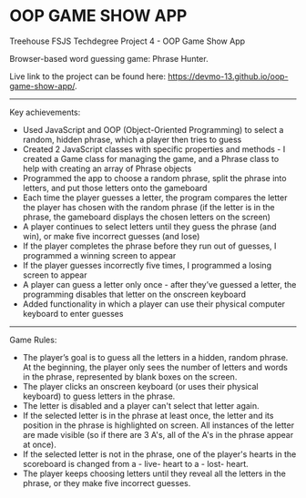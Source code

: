 # OOP GAME SHOW APP
 Treehouse FSJS Techdegree Project 4 - OOP Game Show App

Browser-based word guessing game: Phrase Hunter.

Live link to the project can be found here: https://devmo-13.github.io/oop-game-show-app/.

---

Key achievements:
- Used JavaScript and OOP (Object-Oriented Programming) to select a random, hidden phrase, which a player then tries to guess
- Created 2 JavaScript classes with specific properties and methods - I created a Game class for managing the game, and a Phrase class to help with creating an array of Phrase objects
- Programmed the app to choose a random phrase, split the phrase into letters, and put those letters onto the gameboard
- Each time the player guesses a letter, the program compares the letter the player has chosen with the random phrase (if the letter is in the phrase, the gameboard displays the chosen letters on the screen)
- A player continues to select letters until they guess the phrase (and win), or make five incorrect guesses (and lose)
- If the player completes the phrase before they run out of guesses, I programmed a winning screen to appear
- If the player guesses incorrectly five times, I programmed a losing screen to appear
- A player can guess a letter only once - after they’ve guessed a letter, the programming disables that letter on the onscreen keyboard
- Added functionality in which a player can use their physical computer keyboard to enter guesses

---

Game Rules:
- The player’s goal is to guess all the letters in a hidden, random phrase. At the beginning, the player only sees the number of letters and words in the phrase, represented by blank boxes on the screen.
- The player clicks an onscreen keyboard (or uses their physical keyboard) to guess letters in the phrase.
- The letter is disabled and a player can't select that letter again.
- If the selected letter is in the phrase at least once, the letter and its position in the phrase is highlighted on screen. All instances of the letter are made visible (so if there are 3 A's, all of the A's in the phrase appear at once).
- If the selected letter is not in the phrase, one of the player's hearts in the scoreboard is changed from a - live-  heart to a - lost-  heart.
- The player keeps choosing letters until they reveal all the letters in the phrase, or they make five incorrect guesses.
